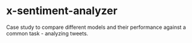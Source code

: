 # x-sentiment-analyzer
Case study to compare different models and their performance against a common task - analyzing tweets.
